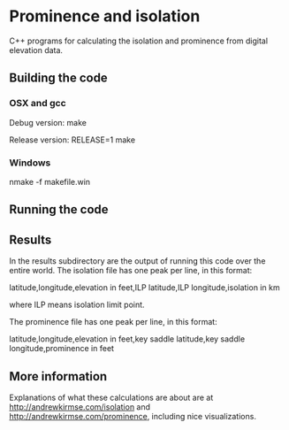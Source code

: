 # Prominence and isolation

C++ programs for calculating the isolation and prominence from digital
elevation data.

## Building the code

### OSX and gcc

Debug version:
make  

Release version:
RELEASE=1 make



### Windows

nmake -f makefile.win

## Running the code

## Results

In the results subdirectory are the output of running this code over
the entire world. The isolation file has one peak per line, in this
format:

latitude,longitude,elevation in feet,ILP latitude,ILP longitude,isolation in km

where ILP means isolation limit point.

The prominence file has one peak per line, in this format:

latitude,longitude,elevation in feet,key saddle latitude,key saddle longitude,prominence in feet


## More information

Explanations of what these calculations are about are at
http://andrewkirmse.com/isolation and
http://andrewkirmse.com/prominence, including nice visualizations.

